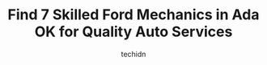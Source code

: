 ---
layout: ampstory
image: https://images.unsplash.com/photo-1471479917193-f00955256257?ixlib=rb-4.0.3&ixid=MnwxMjA3fDB8MHxwaG90by1wYWdlfHx8fGVufDB8fHx8&auto=format&fit=crop&w=640&h=853&q=80
author: techidn
featured: false
description: Entrust your vehicle to the 7 best Ford Mechanic in Ada OK, USA and experience the difference they can make. With their extensive knowledge, state-of-the-art facilities, and commitment to ex
title: Find 7 Skilled Ford Mechanics in Ada OK for Quality Auto Services
cover:
   title: Find 7 Skilled Ford Mechanics in Ada OK for Quality Auto Services
   subtitle: Rickpate
   background: https://images.unsplash.com/photo-1471479917193-f00955256257?ixlib=rb-4.0.3&ixid=MnwxMjA3fDB8MHxwaG90by1wYWdlfHx8fGVufDB8fHx8&auto=format&fit=crop&w=640&h=853&q=80

pages: 
 - layout: thirds
   top: <h1>#1 Weldons Auto Center Inc</h1>
   bottom: "<p>Weldons Auto Center always does a great job servicing my vehicle.  Their vehicle inspection protocol is a great tool that allows me to plan and budget for anything out o</p>"
   background: https://www.knot35.com/toplist/wp-content/uploads/2023/06/best-ford-mechanic-1-in-ada-ok-1685831199.jpeg
   backgroundblur: true
 - layout: thirds
   top: <h1>#2 Stockton Automotive</h1>
   bottom: "<p>120 S Stockton Ave, Ada, OK 74820, United States</p>"
   background: https://www.knot35.com/toplist/wp-content/uploads/2023/06/best-ford-mechanic-2-in-ada-ok-1685831199.png
   cta:
      link: https://www.knot35.com/toplist/find-7-skilled-ford-mechanics-in-ada-ok-for-quality-auto-services/
      text: Find 7 Skilled Ford Mechanics in Ada OK for Quality Auto Services
 - layout: thirds
   top: <h1>#3 Ada Tire Center Inc</h1>
   bottom: "<p>402 E Main St, Ada, OK 74820, United States</p>"
   background: https://www.knot35.com/toplist/wp-content/uploads/2023/06/best-ford-mechanic-3-in-ada-ok-1685831200.png
   cta:
      link: https://www.knot35.com/toplist/find-7-skilled-ford-mechanics-in-ada-ok-for-quality-auto-services/
      text: Find 7 Skilled Ford Mechanics in Ada OK for Quality Auto Services
 - layout: thirds
   top: <h1>#4 Mucks Automotive</h1>
   bottom: "<p>518 E Main St, Ada, OK 74820, United States</p>"
   background: https://images.unsplash.com/photo-1462556791646-c201b8241a94?ixlib=rb-4.0.3&ixid=MnwxMjA3fDB8MHxwaG90by1wYWdlfHx8fGVufDB8fHx8&auto=format&fit=crop&w=640&h=853&q=80
   cta:
      link: https://www.knot35.com/toplist/find-7-skilled-ford-mechanics-in-ada-ok-for-quality-auto-services/
      text: Find 7 Skilled Ford Mechanics in Ada OK for Quality Auto Services
 - layout: thirds
   top: <h1>#5 Poseys Auto Center</h1>
   bottom: "<p>800 Lonnie Abbott Blvd, Ada, OK 74820, United States</p>"
   background: https://images.unsplash.com/photo-1609083590460-7b8cc0ca65f8?ixlib=rb-4.0.3&ixid=MnwxMjA3fDB8MHxwaG90by1wYWdlfHx8fGVufDB8fHx8&auto=format&fit=crop&w=640&h=853&q=80
   cta:
      link: https://www.knot35.com/toplist/find-7-skilled-ford-mechanics-in-ada-ok-for-quality-auto-services/
      text: Find 7 Skilled Ford Mechanics in Ada OK for Quality Auto Services
 - layout: thirds
   top: <h1>#6 Todd Auto Sales World</h1>
   bottom: "<p>500 N Broadway Ave, Ada, OK 74820, United States</p>"
   background: https://images.unsplash.com/photo-1632260260864-caf7fde5ec36?ixlib=rb-4.0.3&ixid=MnwxMjA3fDB8MHxwaG90by1wYWdlfHx8fGVufDB8fHx8&auto=format&fit=crop&w=640&h=853&q=80
   cta:
      link: https://www.knot35.com/toplist/find-7-skilled-ford-mechanics-in-ada-ok-for-quality-auto-services/
      text: Find 7 Skilled Ford Mechanics in Ada OK for Quality Auto Services
 - layout: thirds
   top: <h1>#7 Double-D Automotive</h1>
   bottom: "<p>1302 Stonecipher Blvd, Ada, OK 74820, United States</p>"
   background: https://images.unsplash.com/photo-1608411404720-c8f0417bcdba?ixlib=rb-4.0.3&ixid=MnwxMjA3fDB8MHxwaG90by1wYWdlfHx8fGVufDB8fHx8&auto=format&fit=crop&w=640&h=853&q=80
   cta:
      link: https://www.knot35.com/toplist/find-7-skilled-ford-mechanics-in-ada-ok-for-quality-auto-services/
      text: Find 7 Skilled Ford Mechanics in Ada OK for Quality Auto Services
 - layout: thirds
   middle: Continue reading...
   background: https://images.unsplash.com/photo-1599422314077-f4dfdaa4cd09?ixlib=rb-4.0.3&ixid=MnwxMjA3fDB8MHxwaG90by1wYWdlfHx8fGVufDB8fHx8&auto=format&fit=crop&w=640&h=853&q=80
   cta:
      link: https://www.knot35.com/toplist/find-7-skilled-ford-mechanics-in-ada-ok-for-quality-auto-services/
      text: Find 7 Skilled Ford Mechanics in Ada OK for Quality Auto Services
      
---